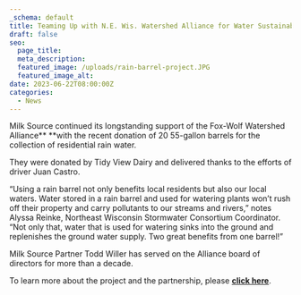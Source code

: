 ```yaml
---
_schema: default
title: Teaming Up with N.E. Wis. Watershed Alliance for Water Sustainability
draft: false
seo:
  page_title:
  meta_description:
  featured_image: /uploads/rain-barrel-project.JPG
  featured_image_alt:
date: 2023-06-22T08:00:00Z
categories:
  - News
---
```

Milk Source continued its longstanding support of the Fox-Wolf Watershed Alliance**&nbsp;**with the recent donation of 20 55-gallon barrels for the collection of residential rain water.&nbsp;

They were donated by Tidy View Dairy and delivered thanks to the efforts of driver Juan Castro.

“Using a rain barrel not only benefits local residents but also our local waters. Water stored in a rain barrel and used for watering plants won’t rush off their property and carry pollutants to our streams and rivers,” notes Alyssa Reinke, Northeast Wisconsin Stormwater Consortium Coordinator.&nbsp; “Not only that, water that is used for watering sinks into the ground and replenishes the ground water supply. Two great benefits from one barrel!”&nbsp;

Milk Source Partner Todd Willer has served on the Alliance board of directors for more than a decade.&nbsp;

To learn more about the project and the partnership, please&nbsp;<a target="_blank" href="https://fwwa.org/2023/05/23/build-your-own-rain-barrel-workshop-june-17th-2023/"><strong>click here</strong></a>.&nbsp;